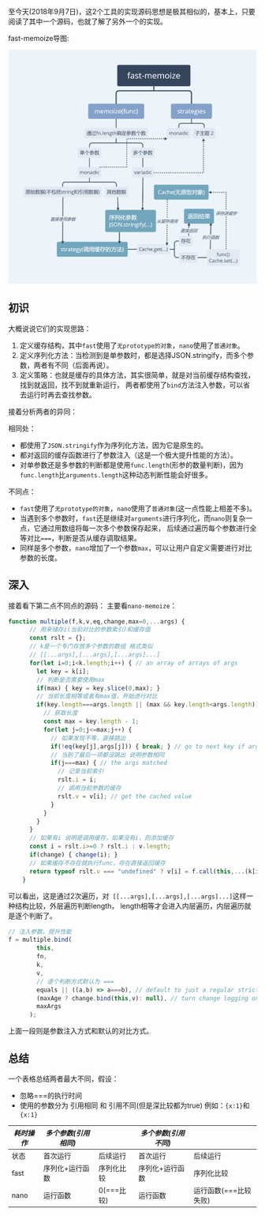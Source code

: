 至今天(2018年9月7日)，这2个工具的实现源码思想是极其相似的，基本上，只要阅读了其中一个源码，也就了解了另外一个的实现。

fast-memoize导图:

![](./fast-memoize.png)

## 初识

大概说说它们的实现思路：

1. 定义缓存结构，其中`fast`使用了`无prototype的对象`，`nano`使用了`普通对象`。
2. 定义序列化方法：当检测到是单参数时，都是选择JSON.stringify，而多个参数，两者有不同（后面再说）。
3. 定义策略：也就是缓存的具体方法，其实很简单，就是对当前缓存结构查找，找到就返回，找不到就重新运行，
    两者都使用了`bind`方法注入参数，可以省去运行时再去查找参数。
    
接着分析两者的异同：

相同处：

* 都使用了`JSON.stringify`作为序列化方法，因为它是原生的。
* 都对返回的缓存函数进行了参数注入（这是一个极大提升性能的方法）。
* 对单参数还是多参数的判断都是使用`func.length`(形参的数量判断)，因为`func.length`比`arguments.length`这种动态判断性能会好很多。

不同点：
* `fast`使用了`无prototype的对象`，`nano`使用了`普通对象`(这一点性能上相差不多)。
* 当遇到多个参数时，`fast`还是继续对`arguments`进行序列化，而`nano`则复杂一点，它通过用数组将每一次多个参数保存起来，
后续通过遍历每个参数进行全等对比`===`，判断是否从缓存调取结果。
* 同样是多个参数，`nano`增加了一个参数`max`，可以让用户自定义需要进行对比参数的长度。

## 深入
接着看下第二点不同点的源码：
主要看`nano-memoize`：
```js
function multiple(f,k,v,eq,change,max=0,...args) {
      // 用来储存i(当前对比的参数索引)和缓存值
      const rslt = {};
      // k是一个专门存放多个参数的数组 格式类似
      // [[...args],[...args],[...args]...]
      for(let i=0;i<k.length;i++) { // an array of arrays of args
        let key = k[i];
        // 判断是否需要使用max
        if(max) { key = key.slice(0,max); }
        // 当前长度相等或者有max值，开始进行对比
        if(key.length===args.length || (max && key.length<args.length)) {
          // 获取长度
          const max = key.length - 1;
          for(let j=0;j<=max;j++) {
            // 如果发现不等，直接跳出
            if(!eq(key[j],args[j])) { break; } // go to next key if args don't match
            // 当到了最后一项都没跳出 说明参数相同
            if(j===max) { // the args matched
              // 记录当前索引
              rslt.i = i;
              // 调用当前参数的缓存
              rslt.v = v[i]; // get the cached value
            }
          }
        }
      }
      // 如果有i 说明是调用缓存，如果没有i，则添加缓存
      const i = rslt.i>=0 ? rslt.i : v.length;
      if(change) { change(i); }
      // 如果缓存不存在就执行func，存在直接返回缓存
      return typeof rslt.v === "undefined" ? v[i] = f.call(this,...(k[i] = args)) : rslt.v;
    }
```

可以看出，这是通过2次遍历，对` [[...args],[...args],[...args]...]`这样一种结构比较，外层遍历判断length，
length相等才会进入内层遍历，内层遍历就是逐个判断了。

```js
// 注入参数，提升性能
f = multiple.bind(
        this,
        fn,
        k,
        v,
        // 逐个判断方式默认为 ===
        equals || ((a,b) => a===b), // default to just a regular strict comparison
        (maxAge ? change.bind(this,v): null), // turn change logging on and bind to arg cache v
        maxArgs
      );
```

上面一段则是参数注入方式和默认的对比方式。

## 总结
一个表格总结两者最大不同，假设：
* 忽略===的执行时间
* 使用的参数分为 引用相同 和 引用不同(但是深比较都为true)
    例如：`{x:1}`和`{x:1}`

|*耗时操作*|*多个参数(引用相同)*|   |*多个参数(引用不同)*|    |
|------|--------|---------|----------|----------|
|状态  |首次运行 |后续运行|首次运行  |  后续运行|
|fast  |序列化+运行函数|序列化比较|序列化+运行函数|序列化比较|
|nano  |运行函数|0(===比较)|运行函数|运行函数(===比较失败)|
